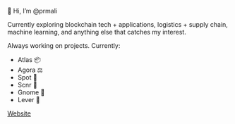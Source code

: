 👋 Hi, I’m @prmali

Currently exploring blockchain tech + applications, logistics + supply chain, machine learning, and anything else that catches my interest.

Always working on projects. Currently:
- Atlas 📦
- Agora ⚖️
- Spot 🏦
- Scnr 🔎
- Gnome 🧬
- Lever 🎨

[Website](https://prathik.xyz)
<!---
prmali/prmali is a ✨ special ✨ repository because its `README.md` (this file) appears on your GitHub profile.
You can click the Preview link to take a look at your changes.
--->
